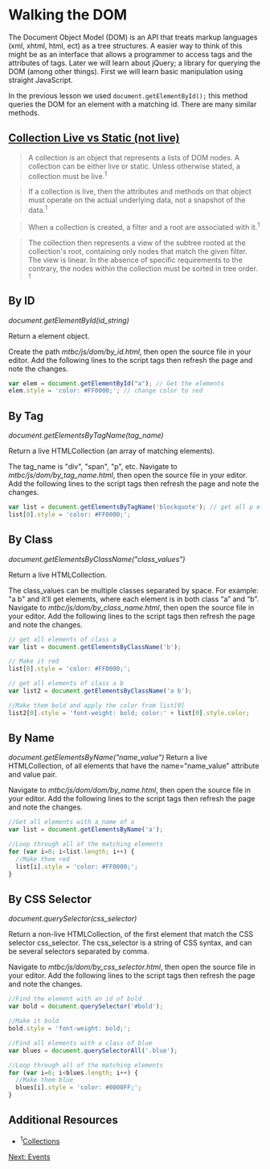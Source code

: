 # Walking the DOM

The Document Object Model (DOM) is an API  that treats markup languages (xml, xhtml, html, ect) as a tree structures. A easier way to think of this might be as an interface that allows a programmer to access tags and the attributes of tags. Later we will learn about jQuery; a library for querying the DOM (among other things). First we will learn basic manipulation using straight JavaScript.

In the previous lesson we used ```document.getElementById();``` this method queries the DOM for an element with a matching id. There are many similar methods.

## [Collection Live vs Static (not live)](https://www.w3.org/TR/dom/#concept-collection)

<blockquote>
  A collection is an object that represents a lists of DOM nodes. A collection can be either live or static. Unless otherwise stated, a collection must be live.<sup>1</sup>
</blockquote>
<blockquote>
  If a collection is live, then the attributes and methods on that object must operate on the actual underlying data, not a snapshot of the data.<sup>1</sup>
</blockquote>
<blockquote>
  When a collection is created, a filter and a root are associated with it.<sup>1</sup>
</blockquote>
<blockquote>
  The collection then represents a view of the subtree rooted at the collection's root, containing only nodes that match the given filter. The view is linear. In the absence of specific requirements to the contrary, the nodes within the collection must be sorted in tree order. <sup>1</sup>

</blockquote>

## By ID

*document.getElementById(id_string)*

Return a element object.

Create the path *mtbc/js/dom/by_id.html*, then open the source file in your editor. Add the following lines to the script tags then refresh the page and note the changes.

```js
var elem = document.getElementById("a"); // Get the elements
elem.style = 'color: #FF0000;'; // change color to red
```

## By Tag

*document.getElementsByTagName(tag_name)*

Return a live HTMLCollection (an array of matching elements).

The tag_name is "div", "span", "p", etc. Navigate to *mtbc/js/dom/by_tag_name.html*, then open the source file in your editor. Add the following lines to the script tags then refresh the page and note the changes.

```js
var list = document.getElementsByTagName('blockquote'); // get all p elements
list[0].style = 'color: #FF0000;';
```

## By Class

*document.getElementsByClassName("class_values")*

Return a live HTMLCollection.

The class_values can be multiple classes separated by space. For example: "a b" and it'll get elements, where each element is in both class “a” and “b”. Navigate to *mtbc/js/dom/by_class_name.html*, then open the source file in your editor. Add the following lines to the script tags then refresh the page and note the changes.

```js
// get all elements of class a
var list = document.getElementsByClassName('b');

// Make it red
list[0].style = 'color: #FF0000;';

// get all elements of class a b
var list2 = document.getElementsByClassName('a b');

//Make them bold and apply the color from list[0]
list2[0].style = 'font-weight: bold; color:' + list[0].style.color;
```

## By Name

*document.getElementsByName("name_value")*
Return a live HTMLCollection, of all elements that have the name="name_value" attribute and value pair.

Navigate to *mtbc/js/dom/dom/by_name.html*, then open the source file in your editor. Add the following lines to the script tags then refresh the page and note the changes.

```js
//Get all elements with a name of a
var list = document.getElementsByName('a');

//Loop through all of the matching elements
for (var i=0; i<list.length; i++) {
  //Make them red
  list[i].style = 'color: #FF0000;';
}
```


## By CSS Selector

*document.querySelector(css_selector)*

Return a non-live HTMLCollection, of the first element that match the CSS selector css_selector. The css_selector is a string of CSS syntax, and can be several selectors separated by comma.

Navigate to *mtbc/js/dom/by_css_selector.html*, then open the source file in your editor. Add the following lines to the script tags then refresh the page and note the changes.

```js
//Find the element with an id of bold
var bold = document.querySelector('#bold');

//Make it bold
bold.style = 'font-weight: bold;';

//Find all elements with a class of blue
var blues = document.querySelectorAll('.blue');

//Loop through all of the matching elements
for (var i=0; i<blues.length; i++) {
  //Make them blue
  blues[i].style = 'color: #0000FF;';
}
```

## Additional Resources  
* <sup>1</sup>[Collections](https://www.w3.org/TR/dom/#concept-collection)

[Next: Events](04-Events.md)